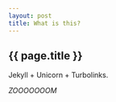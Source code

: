 ```yaml
---
layout: post
title: What is this?
---
```


{{ page.title }}
----------------

Jekyll + Unicorn + Turbolinks.

*ZOOOOOOOM*